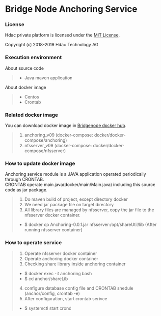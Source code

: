 Bridge Node Anchoring Service
======================

### License

Hdac private platform is licensed under the [MIT License](http://opensource.org/licenses/MIT).

Copyright (c) 2018-2019 Hdac Technology AG


### Execution environment 

About source code
>- Java maven application

About docker image
>- Centos
>- Crontab


### Related docker image 

You can download docker image in [Bridgenode docker hub](https://hub.docker.com/r/hdac/bridgenode).
>1. anchoring_v09 (docker-compose: docker/docker-compose/anchoring)
>2. nfsserver_v09 (docker-compose: docker/docker-compose/nfsserver)


### How to update docker image

Anchoring service module is a JAVA application operated periodically through CRONTAB.  
CRONTAB operate main.java(docker/main/Main.java) including this source code as jar package.

>1. Do maven build of project, except directory docker
>2. We need jar package file on target directory 
>3. All library files are managed by nfsserver, copy the jar file to the nfsserver docker container.   
>- $ docker cp Anchoring-0.0.1.jar nfsserver:/opt/shareUtil/lib (After running nfsserver container)


### How to operate service

>1. Operate nfsserver docker container
>2. Operate anchoring docker container
>3. Checking share library inside anchoring container  
>- $ docker exec -it anchoring bash  
>- $ cd anchor/shareLib  
>4. configure database config file and CRONTAB shedule (anchor/config, crontab -e)
>5. After configuration, start crontab serivce  
>- $ systemctl start crond  










